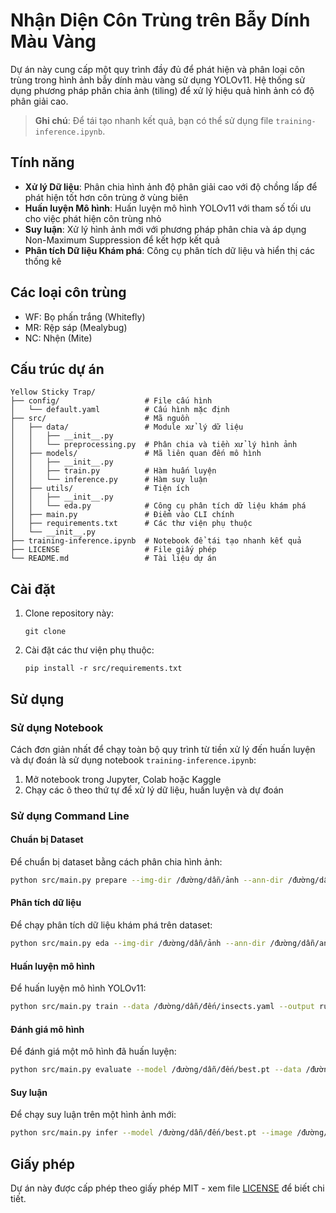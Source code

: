 # Nhận Diện Côn Trùng trên Bẫy Dính Màu Vàng

Dự án này cung cấp một quy trình đầy đủ để phát hiện và phân loại côn trùng trong hình ảnh bẫy dính màu vàng sử dụng YOLOv11. Hệ thống sử dụng phương pháp phân chia ảnh (tiling) để xử lý hiệu quả hình ảnh có độ phân giải cao.

> **Ghi chú**: Để tái tạo nhanh kết quả, bạn có thể sử dụng file `training-inference.ipynb`.

## Tính năng

- **Xử lý Dữ liệu**: Phân chia hình ảnh độ phân giải cao với độ chồng lấp để phát hiện tốt hơn côn trùng ở vùng biên
- **Huấn luyện Mô hình**: Huấn luyện mô hình YOLOv11 với tham số tối ưu cho việc phát hiện côn trùng nhỏ
- **Suy luận**: Xử lý hình ảnh mới với phương pháp phân chia và áp dụng Non-Maximum Suppression để kết hợp kết quả
- **Phân tích Dữ liệu Khám phá**: Công cụ phân tích dữ liệu và hiển thị các thống kê

## Các loại côn trùng

- WF: Bọ phấn trắng (Whitefly)
- MR: Rệp sáp (Mealybug)
- NC: Nhện (Mite)

## Cấu trúc dự án

```
Yellow Sticky Trap/
├── config/                   # File cấu hình
│   └── default.yaml          # Cấu hình mặc định
├── src/                      # Mã nguồn
│   ├── data/                 # Module xử lý dữ liệu
│   │   ├── __init__.py
│   │   └── preprocessing.py  # Phân chia và tiền xử lý hình ảnh
│   ├── models/               # Mã liên quan đến mô hình
│   │   ├── __init__.py
│   │   ├── train.py          # Hàm huấn luyện
│   │   └── inference.py      # Hàm suy luận
│   ├── utils/                # Tiện ích
│   │   ├── __init__.py
│   │   └── eda.py            # Công cụ phân tích dữ liệu khám phá
│   ├── main.py               # Điểm vào CLI chính
│   ├── requirements.txt      # Các thư viện phụ thuộc
│   └── __init__.py
├── training-inference.ipynb  # Notebook để tái tạo nhanh kết quả
├── LICENSE                   # File giấy phép
└── README.md                 # Tài liệu dự án
```

## Cài đặt

1. Clone repository này:
   ```
   git clone
   ```

2. Cài đặt các thư viện phụ thuộc:
   ```
   pip install -r src/requirements.txt
   ```

## Sử dụng

### Sử dụng Notebook

Cách đơn giản nhất để chạy toàn bộ quy trình từ tiền xử lý đến huấn luyện và dự đoán là sử dụng notebook `training-inference.ipynb`:

1. Mở notebook trong Jupyter, Colab hoặc Kaggle
2. Chạy các ô theo thứ tự để xử lý dữ liệu, huấn luyện và dự đoán

### Sử dụng Command Line

#### Chuẩn bị Dataset

Để chuẩn bị dataset bằng cách phân chia hình ảnh:

```bash
python src/main.py prepare --img-dir /đường/dẫn/ảnh --ann-dir /đường/dẫn/annotations --output-dir /đường/dẫn/đầu/ra --config config/default.yaml
```

#### Phân tích dữ liệu

Để chạy phân tích dữ liệu khám phá trên dataset:

```bash
python src/main.py eda --img-dir /đường/dẫn/ảnh --ann-dir /đường/dẫn/annotations
```

#### Huấn luyện mô hình

Để huấn luyện mô hình YOLOv11:

```bash
python src/main.py train --data /đường/dẫn/đến/insects.yaml --output runs/my_model --epochs 30
```

#### Đánh giá mô hình

Để đánh giá một mô hình đã huấn luyện:

```bash
python src/main.py evaluate --model /đường/dẫn/đến/best.pt --data /đường/dẫn/đến/data.yaml
```

#### Suy luận

Để chạy suy luận trên một hình ảnh mới:

```bash
python src/main.py infer --model /đường/dẫn/đến/best.pt --image /đường/dẫn/đến/ảnh.jpg --output /đường/dẫn/đến/kết_quả.jpg
```

## Giấy phép

Dự án này được cấp phép theo giấy phép MIT - xem file [LICENSE](LICENSE) để biết chi tiết.


